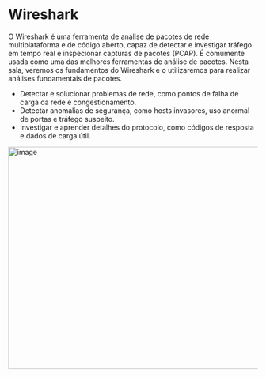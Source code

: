 # Wireshark
O Wireshark é uma ferramenta de análise de pacotes de rede multiplataforma e de código aberto, capaz de detectar e investigar tráfego em tempo real e inspecionar capturas de pacotes (PCAP). É comumente usada como uma das melhores ferramentas de análise de pacotes. Nesta sala, veremos os fundamentos do Wireshark e o utilizaremos para realizar análises fundamentais de pacotes.

* Detectar e solucionar problemas de rede, como pontos de falha de carga da rede e congestionamento.
* Detectar anomalias de segurança, como hosts invasores, uso anormal de portas e tráfego suspeito.
* Investigar e aprender detalhes do protocolo, como códigos de resposta e dados de carga útil.

<img width="695" height="450" alt="image" src="https://github.com/user-attachments/assets/b3c3169a-5a5c-4fc4-bc2a-4127409f8151" />
